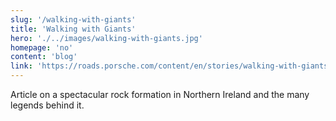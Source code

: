 ```yaml
---
slug: '/walking-with-giants'
title: 'Walking with Giants'
hero: './../images/walking-with-giants.jpg'
homepage: 'no'
content: 'blog'
link: 'https://roads.porsche.com/content/en/stories/walking-with-giants'
---
```


Article on a spectacular rock formation in Northern Ireland and the many legends behind it.
